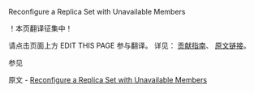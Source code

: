  Reconfigure a Replica Set with Unavailable Members

 ！本页翻译征集中！

请点击页面上方 EDIT THIS PAGE 参与翻译。
详见：
[贡献指南]( https://github.com/JinMuInfo/MongoDB-Manual-zh/blob/master/CONTRIBUTING.md )、
[原文链接](  https://docs.mongodb.com/manual/tutorial/reconfigure-replica-set-with-unavailable-members/  )。

 参见

原文 - [Reconfigure a Replica Set with Unavailable Members]( https://docs.mongodb.com/manual/tutorial/reconfigure-replica-set-with-unavailable-members/ )

